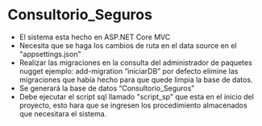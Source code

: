 # Consultorio_Seguros

- El sistema esta hecho en ASP.NET Core MVC
- Necesita que se haga los cambios de ruta en el data source en el "appsettings.json"
- Realizar las migraciones en la consulta del administrador de paquetes nugget  ejemplo: add-migration “iniciarDB” por defecto elimine las migraciones que había hecho para que quede limpia la base de datos.
- Se generará la base de datos “Consultorio_Seguros”
- Debe ejecutar el script sql llamado "script_sp" que esta en el inicio del proyecto, esto hara que se ingresen los procedimiento almacenados que necesitara el sistema.
